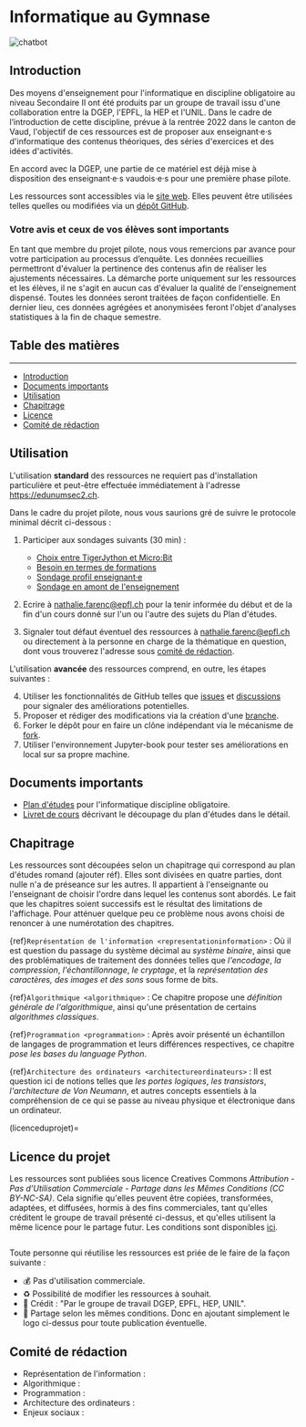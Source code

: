 # Informatique au Gymnase

![chatbot](https://user-images.githubusercontent.com/73947555/117774857-301d3580-b23a-11eb-9657-2eeebb19fde3.png)


## Introduction

Des moyens d'enseignement pour l'informatique en discipline obligatoire au niveau Secondaire II ont été produits par un groupe de travail issu d'une collaboration entre la DGEP, l'EPFL, la HEP et l'UNIL. Dans le cadre de l’introduction de cette discipline, prévue à la rentrée 2022 dans le canton de Vaud, l'objectif de ces ressources est de proposer aux enseignant·e·s d'informatique des contenus théoriques, des séries d'exercices et des idées d'activités.

En accord avec la DGEP, une partie de ce matériel est déjà mise à disposition des enseignant·e·s vaudois·e·s pour une première phase pilote.

Les ressources sont accessibles via le [site web](https://edunumsec2.ch). Elles peuvent être utilisées telles quelles ou modifiées via un [dépôt GitHub](https://github.com/edunumsec2/book).


### Votre avis et ceux de vos élèves sont importants

En tant que membre du projet pilote, nous vous remercions par avance pour votre participation au processus d’enquête. Les données recueillies permettront d'évaluer la pertinence des contenus afin de réaliser les ajustements nécessaires. La démarche porte uniquement sur les ressources et les élèves, il ne s'agit en aucun cas d'évaluer la qualité de l'enseignement dispensé. Toutes les données seront traitées de façon confidentielle. En dernier lieu, ces données agrégées et anonymisées feront l'objet d'analyses statistiques à la fin de chaque semestre. 


## Table des matières

---

- [Introduction](#introduction)
- [Documents importants](#documents-importants)
- [Utilisation](#utilisation)
- [Chapitrage](#chapitrage)
- [Licence](#licence)
- [Comité de rédaction](#comité-de-rédaction)
  

## Utilisation

L'utilisation **standard** des ressources ne requiert pas d'installation particulière et peut-être effectuée immédiatement à l'adresse https://edunumsec2.ch. 

Dans le cadre du projet pilote, nous vous saurions gré de suivre le protocole minimal décrit ci-dessous :  

1. Participer aux sondages suivants (30 min) : 
    - [Choix entre TigerJython et Micro:Bit](https://fr.surveymonkey.com/r/programPR)
    - [Besoin en termes de formations](https://fr.surveymonkey.com/r/27QW723)
    - [Sondage profil enseignant·e](https://fr.surveymonkey.com/r/J3B3J8D)
    - [Sondage en amont de l'enseignement](https://www.surveymonkey.com/r/gymprescinf)

2. Ecrire à nathalie.farenc@epfl.ch pour la tenir informée du début et de la fin d'un cours donné sur l'un ou l'autre des sujets du Plan d'études.
3. Signaler tout défaut éventuel des ressources à nathalie.farenc@epfl.ch ou directement à la personne en charge de la thématique en question, dont vous trouverez l'adresse sous [comité de rédaction](#comité-de-rédaction).

L'utilisation **avancée** des ressources comprend, en outre, les étapes suivantes : 

4. Utiliser les fonctionnalités de GitHub telles que [issues](https://github.com/edunumsec2/book/issues) et [discussions](https://github.com/edunumsec2/book/discussions) pour signaler des améliorations potentielles. 
5. Proposer et rédiger des modifications via la création d'une [branche](https://github.com/edunumsec2/book/branches). 
6. Forker le dépôt pour en faire un clône indépendant via le mécanisme de [fork](https://docs.github.com/en/github/getting-started-with-github/fork-a-repo). 
7. Utiliser l'environnement Jupyter-book pour tester ses améliorations en local sur sa propre machine. 

## Documents importants

* [Plan d'études](http://files.edunumsec2.ch/pe.pdf) pour l'informatique discipline obligatoire. 
* [Livret de cours](http://files.edunumsec2.ch/livret.pdf) décrivant le découpage du plan d'études dans le détail. 

## Chapitrage

Les ressources sont découpées selon un chapitrage qui correspond au plan d'études romand (ajouter réf). Elles sont divisées en quatre parties, dont nulle n'a de préseance sur les autres. Il appartient à l'enseignante ou l'enseignant de choisir l'ordre dans lequel les contenus sont abordés. Le fait que les chapitres soient successifs est le résultat des limitations de l'affichage. Pour atténuer quelque peu ce problème nous avons choisi de renoncer à une numérotation des chapitres. 

{ref}`Représentation de l'information <representationinformation>`
: Où il est question du passage du système décimal au *système binaire*, ainsi que des problématiques de traitement des données telles que *l'encodage*, *la compression*, *l'échantillonnage*, *le cryptage*, et la *représentation des caractères, des images et des sons* sous forme de bits. 

{ref}`Algorithmique <algorithmique>`
: Ce chapitre propose une *définition générale de l'algorithmique*, ainsi qu'une présentation de certains *algorithmes classiques*. 

{ref}`Programmation <programmation>`
: Après avoir présenté un échantillon de langages de programmation et leurs différences respectives, ce chapitre *pose les bases du language Python*. 

{ref}`Architecture des ordinateurs <architectureordinateurs>`
: Il est question ici de notions telles que *les portes logiques*, *les transistors*, *l'architecture de Von Neumann*, et autres concepts essentiels à la compréhension de ce qui se passe au niveau physique et électronique dans un ordinateur.


(licenceduprojet)=
## Licence du projet

Les ressources sont publiées sous licence Creatives Commons *Attribution - Pas d’Utilisation Commerciale - Partage dans les Mêmes Conditions (CC BY-NC-SA)*. Cela signifie qu'elles peuvent être copiées, transformées, adaptées, et diffusées, hormis à des fins commerciales, tant qu'elles créditent le groupe de travail présenté ci-dessus, et qu'elles utilisent la même licence pour le partage futur. Les conditions sont disponibles [ici](https://creativecommons.org/licenses/?lang=fr). 

```{image} media/presentation/by-nc-sa.png
```

Toute personne qui réutilise les ressources est priée de le faire de la façon suivante : 

* 💰 Pas d'utilisation commerciale. 
* ♻️ Possibilité de modifier les ressources à souhait. 
* 📗 Crédit : "Par le groupe de travail DGEP, EPFL, HEP, UNIL". 
* 🤝 Partage selon les mêmes conditions. Donc en ajoutant simplement le logo ci-dessus pour toute publication éventuelle. 


## Comité de rédaction

- Représentation de l'information : 
- Algorithmique : 
- Programmation : 
- Architecture des ordinateurs : 
- Enjeux sociaux : 


